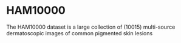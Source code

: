 # HAM10000
The HAM10000 dataset is a large collection of (10015) multi-source dermatoscopic images of common pigmented skin lesions
